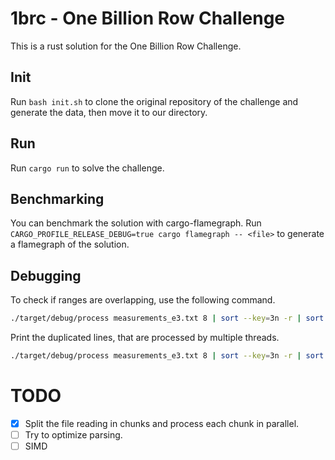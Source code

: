 # 1brc - One Billion Row Challenge

This is a rust solution for the One Billion Row Challenge.

## Init

Run `bash init.sh` to clone the original repository of the challenge and generate the data, then move it to our directory.

## Run

Run `cargo run` to solve the challenge.

## Benchmarking

You can benchmark the solution with cargo-flamegraph.
Run `CARGO_PROFILE_RELEASE_DEBUG=true cargo flamegraph -- <file>` to generate a flamegraph of the solution.

## Debugging

To check if ranges are overlapping, use the following command.

```bash
./target/debug/process measurements_e3.txt 8 | sort --key=3n -r | sort --key=2n --numeric-sort -r | awk '{ print substr($0, index($0,$4)) }' | xargs -I {} grep -n {} measurements_e3.txt | cut -d ":" -f 1
```

Print the duplicated lines, that are processed by multiple threads.

```bash
./target/debug/process measurements_e3.txt 8 | sort --key=3n -r | sort --key=2n --numeric-sort -r | awk '{ print substr($0, index($0,$4)) }' | xargs -I {} grep -n {} measurements_e3.txt | cut -d ":" -f 1 | uniq -d
```

# TODO

- [x] Split the file reading in chunks and process each chunk in parallel.
- [ ] Try to optimize parsing.
- [ ] SIMD
